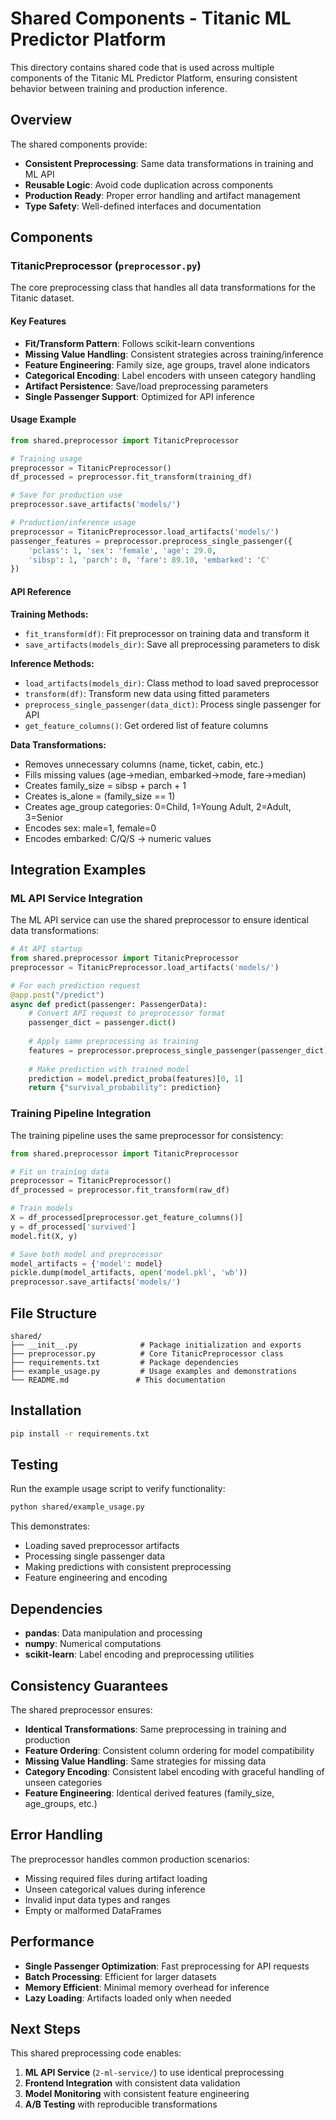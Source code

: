 # Shared Components - Titanic ML Predictor Platform

This directory contains shared code that is used across multiple components of the Titanic ML Predictor Platform, ensuring consistent behavior between training and production inference.

## Overview

The shared components provide:
- **Consistent Preprocessing**: Same data transformations in training and ML API
- **Reusable Logic**: Avoid code duplication across components
- **Production Ready**: Proper error handling and artifact management
- **Type Safety**: Well-defined interfaces and documentation

## Components

### TitanicPreprocessor (`preprocessor.py`)

The core preprocessing class that handles all data transformations for the Titanic dataset.

#### Key Features
- **Fit/Transform Pattern**: Follows scikit-learn conventions
- **Missing Value Handling**: Consistent strategies across training/inference
- **Feature Engineering**: Family size, age groups, travel alone indicators
- **Categorical Encoding**: Label encoders with unseen category handling
- **Artifact Persistence**: Save/load preprocessing parameters
- **Single Passenger Support**: Optimized for API inference

#### Usage Example

```python
from shared.preprocessor import TitanicPreprocessor

# Training usage
preprocessor = TitanicPreprocessor()
df_processed = preprocessor.fit_transform(training_df)

# Save for production use
preprocessor.save_artifacts('models/')

# Production/inference usage
preprocessor = TitanicPreprocessor.load_artifacts('models/')
passenger_features = preprocessor.preprocess_single_passenger({
    'pclass': 1, 'sex': 'female', 'age': 29.0,
    'sibsp': 1, 'parch': 0, 'fare': 89.10, 'embarked': 'C'
})
```

#### API Reference

**Training Methods:**
- `fit_transform(df)`: Fit preprocessor on training data and transform it
- `save_artifacts(models_dir)`: Save all preprocessing parameters to disk

**Inference Methods:**
- `load_artifacts(models_dir)`: Class method to load saved preprocessor
- `transform(df)`: Transform new data using fitted parameters
- `preprocess_single_passenger(data_dict)`: Process single passenger for API
- `get_feature_columns()`: Get ordered list of feature columns

**Data Transformations:**
- Removes unnecessary columns (name, ticket, cabin, etc.)
- Fills missing values (age→median, embarked→mode, fare→median)
- Creates family_size = sibsp + parch + 1
- Creates is_alone = (family_size == 1)
- Creates age_group categories: 0=Child, 1=Young Adult, 2=Adult, 3=Senior
- Encodes sex: male=1, female=0
- Encodes embarked: C/Q/S → numeric values

## Integration Examples

### ML API Service Integration

The ML API service can use the shared preprocessor to ensure identical data transformations:

```python
# At API startup
from shared.preprocessor import TitanicPreprocessor
preprocessor = TitanicPreprocessor.load_artifacts('models/')

# For each prediction request
@app.post("/predict")
async def predict(passenger: PassengerData):
    # Convert API request to preprocessor format
    passenger_dict = passenger.dict()
    
    # Apply same preprocessing as training
    features = preprocessor.preprocess_single_passenger(passenger_dict)
    
    # Make prediction with trained model
    prediction = model.predict_proba(features)[0, 1]
    return {"survival_probability": prediction}
```

### Training Pipeline Integration

The training pipeline uses the same preprocessor for consistency:

```python
from shared.preprocessor import TitanicPreprocessor

# Fit on training data
preprocessor = TitanicPreprocessor()
df_processed = preprocessor.fit_transform(raw_df)

# Train models
X = df_processed[preprocessor.get_feature_columns()]
y = df_processed['survived']
model.fit(X, y)

# Save both model and preprocessor
model_artifacts = {'model': model}
pickle.dump(model_artifacts, open('model.pkl', 'wb'))
preprocessor.save_artifacts('models/')
```

## File Structure

```
shared/
├── __init__.py              # Package initialization and exports
├── preprocessor.py          # Core TitanicPreprocessor class  
├── requirements.txt         # Package dependencies
├── example_usage.py         # Usage examples and demonstrations
└── README.md               # This documentation
```

## Installation

```bash
pip install -r requirements.txt
```

## Testing

Run the example usage script to verify functionality:

```bash
python shared/example_usage.py
```

This demonstrates:
- Loading saved preprocessor artifacts
- Processing single passenger data
- Making predictions with consistent preprocessing
- Feature engineering and encoding

## Dependencies

- **pandas**: Data manipulation and processing
- **numpy**: Numerical computations  
- **scikit-learn**: Label encoding and preprocessing utilities

## Consistency Guarantees

The shared preprocessor ensures:
- **Identical Transformations**: Same preprocessing in training and production
- **Feature Ordering**: Consistent column ordering for model compatibility  
- **Missing Value Handling**: Same strategies for missing data
- **Category Encoding**: Consistent label encoding with graceful handling of unseen categories
- **Feature Engineering**: Identical derived features (family_size, age_groups, etc.)

## Error Handling

The preprocessor handles common production scenarios:
- Missing required files during artifact loading
- Unseen categorical values during inference
- Invalid input data types and ranges
- Empty or malformed DataFrames

## Performance

- **Single Passenger Optimization**: Fast preprocessing for API requests
- **Batch Processing**: Efficient for larger datasets
- **Memory Efficient**: Minimal memory overhead for inference
- **Lazy Loading**: Artifacts loaded only when needed

## Next Steps

This shared preprocessing code enables:
1. **ML API Service** (`2-ml-service/`) to use identical preprocessing
2. **Frontend Integration** with consistent data validation
3. **Model Monitoring** with consistent feature engineering
4. **A/B Testing** with reproducible transformations
